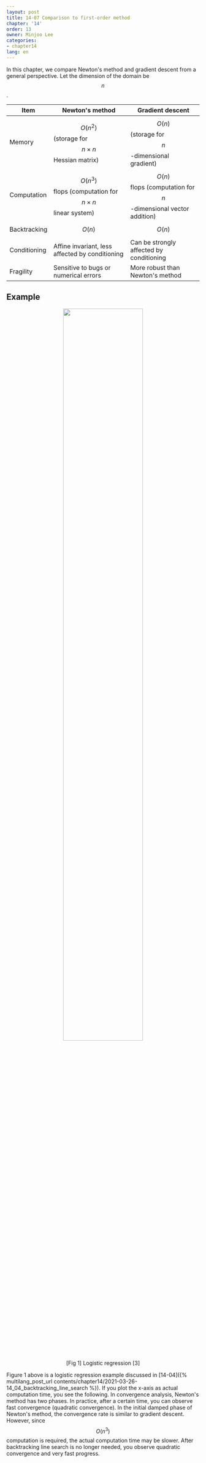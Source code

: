 ```yaml
---
layout: post
title: 14-07 Comparison to first-order method
chapter: '14'
order: 13
owner: Minjoo Lee
categories:
- chapter14
lang: en
---
```

<script type="text/x-mathjax-config">
MathJax.Hub.Config({
    displayAlign: "center"
    });
</script>

In this chapter, we compare Newton's method and gradient descent from a general perspective. Let the dimension of the domain be $$n$$.

| Item | Newton's method | Gradient descent |
| -------- | -------- | -------- |
| Memory     | $$O(n^{2})$$ (storage for $$n \times n$$ Hessian matrix)     | $$O(n)$$ (storage for $$n$$-dimensional gradient) |
| Computation     | $$O(n^{3})$$ flops (computation for $$n \times n$$ linear system)     | $$O(n)$$ flops (computation for $$n$$-dimensional vector addition)     |
| Backtracking     | $$O(n)$$ | $$O(n)$$  |
| Conditioning     | Affine invariant, less affected by conditioning  | Can be strongly affected by conditioning |
| Fragility     | Sensitive to bugs or numerical errors | More robust than Newton's method |

## Example

<figure class="image" style="align: center;">
<p align="center">
 <img src="{{ site.baseurl }}/img/chapter_img/chapter14/gd(1).jpeg" alt="" width="70%" height="70%">
 <figcaption style="text-align: center;">[Fig 1] Logistic regression [3]</figcaption>
</p>
</figure>

Figure 1 above is a logistic regression example discussed in [14-04]({% multilang_post_url contents/chapter14/2021-03-26-14_04_backtracking_line_search %}). If you plot the x-axis as actual computation time, you see the following. In convergence analysis, Newton's method has two phases. In practice, after a certain time, you can observe fast convergence (quadratic convergence). In the initial damped phase of Newton's method, the convergence rate is similar to gradient descent. However, since $$O(n^{3})$$ computation is required, the actual computation time may be slower. After backtracking line search is no longer needed, you observe quadratic convergence and very fast progress.